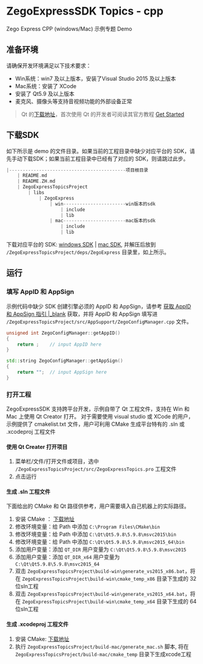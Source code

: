 # ZegoExpressSDK Topics - cpp

Zego Express CPP (windows/Mac) 示例专题 Demo

## 准备环境

请确保开发环境满足以下技术要求：

* Win系统：win7 及以上版本，安装了Visual Studio 2015 及以上版本
* Mac系统：安装了 XCode
* 安装了 Qt5.9 及以上版本
* 麦克风、摄像头等支持音视频功能的外部设备正常

> Qt 的[下载地址](http://download.qt.io/official_releases/qt/5.9/5.9.9/)，首次使用 Qt 的开发者可阅读其官方教程 [Get Started](https://doc.qt.io/qt-5/gettingstarted.html)

## 下载SDK

如下所示是 demo 的文件目录。如果当前的工程目录中缺少对应平台的 SDK，请先手动下载SDK；如果当前工程目录中已经有了对应的 SDK，则请跳过此步。

```c++
|-------------------------------------------项目根目录
    | README.md
    | README.ZH.md
    | ZegoExpressTopicsProject
        | libs
            | ZegoExpress
                | win-----------------------win版本的sdk
                    | include
                    | lib
                | mac-----------------------mac版本的sdk
                    | include
                    | lib
```

下载对应平台的 SDK: [windows SDK](https://storage.zego.im/express/video/windows/en/zego-express-video-windows-en.zip) | [mac SDK](https://storage.zego.im/express/video/mac-cpp/en/zego-express-video-mac-cpp-en.zip), 并解压后放到 `/ZegoExpressTopicsProject/deps/ZegoExpress` 目录里，如上所示。

## 运行

### 填写 AppID 和 AppSign

示例代码中缺少 SDK 创建引擎必须的 AppID 和 AppSign，请参考 [获取 AppID 和 AppSign 指引 \|_blank](https://doc.zego.im/API/HideDoc/GetExpressAppIDGuide/GetAppIDGuideline.html) 获取，并将 AppID 和 AppSign 填写进 `/ZegoExpressTopicsProject/src/AppSupport/ZegoConfigManager.cpp` 文件。

```c++
unsigned int ZegoConfigManager::getAppID()
{
    return ;    // input AppID here
}

std::string ZegoConfigManager::getAppSign()
{
    return "";  // input AppSign here
}
```

### 打开工程

ZegoExpressSDK 支持跨平台开发，示例自带了 Qt 工程文件，支持在 Win 和 Mac 上使用 Qt Creator 打开。
对于需要使用 visual studio 或 XCode 的用户，示例提供了 cmakelist.txt 文件，用户可利用 CMake 生成平台特有的 .sln 或 .xcodeproj 工程文件

#### 使用 Qt Creater 打开项目

1. 菜单栏/文件/打开文件或项目，选中 `/ZegoExpressTopicsProject/src/ZegoExpressTopics.pro` 工程文件
2. 点击运行

#### 生成 .sln 工程文件

下面给出的 CMake 和 Qt 路径供参考，用户需要填入自己机器上的实际路径。

1. 安装 CMake ： [下载地址](https://cmake.org/download/)
2. 修改环境变量：给 Path 中添加 `C:\Program Files\CMake\bin`
3. 修改环境变量：给 Path 中添加 `C:\Qt\Qt5.9.8\5.9.8\msvc2015\bin`
4. 修改环境变量：给 Path 中添加 `C:\Qt\Qt5.9.8\5.9.8\msvc2015_64\bin`
5. 添加用户变量：添加 `QT_DIR` 用户变量为 `C:\Qt\Qt5.9.8\5.9.8\msvc2015`
6. 添加用户变量：添加 `QT_DIR_x64` 用户变量为 `C:\Qt\Qt5.9.8\5.9.8\msvc2015_64`
7. 双击 `ZegoExpressTopicsProject\build-win\generate_vs2015_x86.bat`，将在 `ZegoExpressTopicsProject\build-win\cmake_temp_x86` 目录下生成的 32 位sln工程
8. 双击 `ZegoExpressTopicsProject\build-win\generate_vs2015_x64.bat`，将在 `ZegoExpressTopicsProject\build-win\cmake_temp_x64` 目录下生成的 64 位sln工程

#### 生成 .xcodeproj 工程文件

1. 安装 CMake: [下载地址](https://cmake.org/download/)
2. 执行 `ZegoExpressTopicsProject/build-mac/generate_mac.sh` 脚本, 将在 `ZegoExpressTopicsProject/build-mac/cmake_temp` 目录下生成xcode工程
